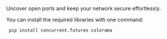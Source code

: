  Uncover open ports and keep your network secure effortlessly.

You can install the required libraries with one command:
```bash
 pip install concurrent.futures colorama
